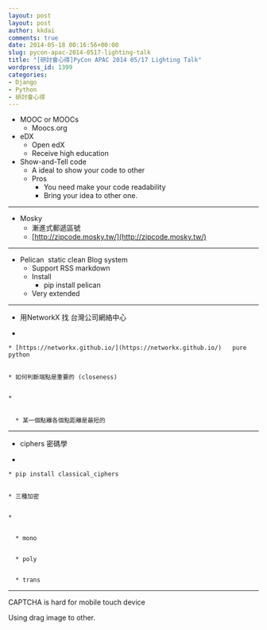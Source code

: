 ```yaml
---
layout: post
layout: post
author: kkdai
comments: true
date: 2014-05-18 00:16:56+00:00
slug: pycon-apac-2014-0517-lighting-talk
title: "[研討會心得]PyCon APAC 2014 05/17 Lighting Talk"
wordpress_id: 1399
categories:
- Django
- Python
- 研討會心得
---
```







  * MOOC or MOOCs
    * Moocs.org
  * eDX
    * Open edX
    * Receive high education
  * Show-and-Tell code
    * A ideal to show your code to other
    * Pros
      * You need make your code readability
      * Bring your idea to other one.

* * *

  * Mosky
    * 漸進式郵遞區號
    * [http://zipcode.mosky.tw/](http://zipcode.mosky.tw/)

* * *

  * Pelican  static clean Blog system
    * Support RSS markdown
    * Install
      * pip install pelican
    * Very extended

* * *

  * 用NetworkX 找 台灣公司網絡中心


  * 


    * [https://networkx.github.io/](https://networkx.github.io/)   pure python


    * 如何判斷端點是重要的 (closeness)


    * 


      * 某一個點離各個點距離是最短的










* * *






  * ciphers 密碼學


  * 


    * pip install classical_ciphers


    * 三種加密


    * 


      * mono


      * poly


      * trans










* * *

CAPTCHA is hard for mobile touch device



















Using drag image to other. 
